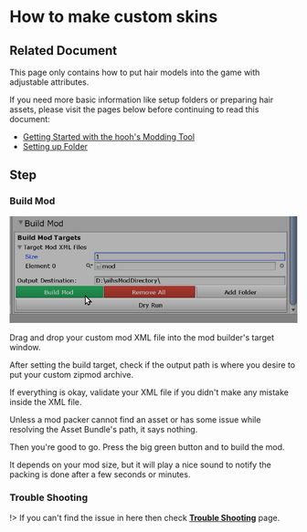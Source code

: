 # How to make custom skins

## Related Document

This page only contains how to put hair models into the game with adjustable attributes.

If you need more basic information like setup folders or preparing hair assets, please visit the pages below before continuing to read this document:

-   [Getting Started with the hooh's Modding Tool](getting_started.md)
-   [Setting up Folder](tutorials/gearing-up.md)

## Step

### Build Mod

![](imgs/mod_00.png)

Drag and drop your custom mod XML file into the mod builder's target window.

After setting the build target, check if the output path is where you desire to put your custom zipmod archive.

If everything is okay, validate your XML file if you didn't make any mistake inside the XML file.

Unless a mod packer cannot find an asset or has some issue while resolving the Asset Bundle's path, it says nothing.

Then you're good to go. Press the big green button and to build the mod.

It depends on your mod size, but it will play a nice sound to notify the packing is done after a few seconds or minutes.

### Trouble Shooting

!> If you can't find the issue in here then check [**Trouble Shooting**](tutorials/trouble-shooting.md) page.
